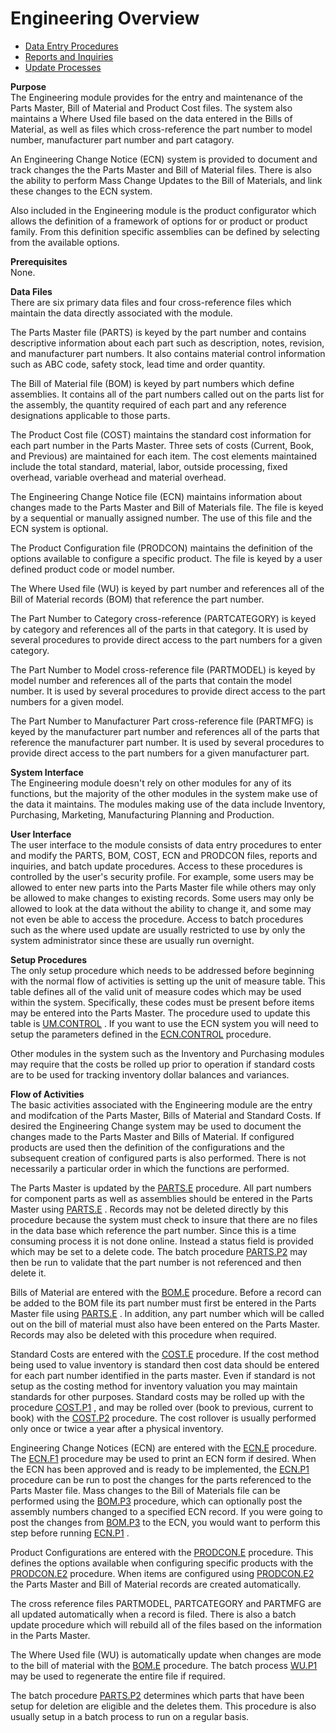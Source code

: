 # Engineering Overview

<PageHeader />

- [Data Entry Procedures](ENG-ENTRY/README.md)
- [Reports and Inquiries](ENG-REPORT/README.md)
- [Update Processes](ENG-PROCESS/README.md)

**Purpose**  
The Engineering module provides for the entry and maintenance of the Parts
Master, Bill of Material and Product Cost files. The system also maintains a
Where Used file based on the data entered in the Bills of Material, as well as
files which cross-reference the part number to model number, manufacturer part
number and part catagory.  
  
An Engineering Change Notice (ECN) system is provided to document and track
changes the the Parts Master and Bill of Material files. There is also the
ability to perform Mass Change Updates to the Bill of Materials, and link
these changes to the ECN system.  
  
Also included in the Engineering module is the product configurator which
allows the definition of a framework of options for or product or product
family. From this definition specific assemblies can be defined by selecting
from the available options.

**Prerequisites**  
None.

**Data Files**  
There are six primary data files and four cross-reference files which maintain
the data directly associated with the module.  
  
The Parts Master file (PARTS) is keyed by the part number and contains
descriptive information about each part such as description, notes, revision,
and manufacturer part numbers. It also contains material control information
such as ABC code, safety stock, lead time and order quantity.  
  
The Bill of Material file (BOM) is keyed by part numbers which define
assemblies. It contains all of the part numbers called out on the parts list
for the assembly, the quantity required of each part and any reference
designations applicable to those parts.  
  
The Product Cost file (COST) maintains the standard cost information for each
part number in the Parts Master. Three sets of costs (Current, Book, and
Previous) are maintained for each item. The cost elements maintained include
the total standard, material, labor, outside processing, fixed overhead,
variable overhead and material overhead.  
  
The Engineering Change Notice file (ECN) maintains information about changes
made to the Parts Master and Bill of Materials file. The file is keyed by a
sequential or manually assigned number. The use of this file and the ECN
system is optional.  
  
The Product Configuration file (PRODCON) maintains the definition of the
options available to configure a specific product. The file is keyed by a user
defined product code or model number.  
  
The Where Used file (WU) is keyed by part number and references all of the
Bill of Material records (BOM) that reference the part number.  
  
The Part Number to Category cross-reference (PARTCATEGORY) is keyed by
category and references all of the parts in that category. It is used by
several procedures to provide direct access to the part numbers for a given
category.  
  
The Part Number to Model cross-reference file (PARTMODEL) is keyed by model
number and references all of the parts that contain the model number. It is
used by several procedures to provide direct access to the part numbers for a
given model.  
  
The Part Number to Manufacturer Part cross-reference file (PARTMFG) is keyed
by the manufacturer part number and references all of the parts that reference
the manufacturer part number. It is used by several procedures to provide
direct access to the part numbers for a given manufacturer part.

**System Interface**  
The Engineering module doesn't rely on other modules for any of its functions,
but the majority of the other modules in the system make use of the data it
maintains. The modules making use of the data include Inventory, Purchasing,
Marketing, Manufacturing Planning and Production.

**User Interface**  
The user interface to the module consists of data entry procedures to enter
and modify the PARTS, BOM, COST, ECN and PRODCON files, reports and inquiries,
and batch update procedures. Access to these procedures is controlled by the
user's security profile. For example, some users may be allowed to enter new
parts into the Parts Master file while others may only be allowed to make
changes to existing records. Some users may only be allowed to look at the
data without the ability to change it, and some may not even be able to access
the procedure. Access to batch procedures such as the where used update are
usually restricted to use by only the system administrator since these are
usually run overnight.

**Setup Procedures**  
The only setup procedure which needs to be addressed before beginning with the normal flow of activities is setting up the unit of measure table. This table defines all of the valid unit of measure codes which may be used within the system. Specifically, these codes must be present before items may be entered into the Parts Master. The procedure used to update this table is [UM.CONTROL](ENG-ENTRY/UM-CONTROL/README.md) . If you want to use the ECN system you will need to setup the parameters defined in the [ECN.CONTROL](ENG-ENTRY/ECN-CONTROL/README.md) procedure.
  
Other modules in the system such as the Inventory and Purchasing modules may
require that the costs be rolled up prior to operation if standard costs are
to be used for tracking inventory dollar balances and variances.

**Flow of Activities**  
The basic activities associated with the Engineering module are the entry and
modifcation of the Parts Master, Bills of Material and Standard Costs. If
desired the Engineering Change system may be used to document the changes made
to the Parts Master and Bills of Material. If configured products are used
then the definition of the configurations and the subsequent creation of
configured parts is also performed. There is not necessarily a particular
order in which the functions are performed.  
  
The Parts Master is updated by the [PARTS.E](ENG-ENTRY/PARTS-E/README.md) procedure. All part numbers for component parts as well as assemblies should be entered in the Parts Master using [PARTS.E](ENG-ENTRY/PARTS-E/README.md) . Records may not be deleted directly by this procedure because the system must check to insure that there are no files in the data base which reference the part number. Since this is a time consuming process it is not done online. Instead a status field is provided which may be set to a delete code. The batch procedure [PARTS.P2](ENG-PROCESS/PARTS-P2/README.md) may then be run to validate that the part number is not referenced and then delete it.
  
Bills of Material are entered with the [BOM.E](ENG-ENTRY/BOM-E/README.md) procedure. Before a record can be added to the BOM file its part number must first be entered in the Parts Master file using [PARTS.E](ENG-ENTRY/PARTS-E/README.md) . In addition, any part number which will be called out on the bill of material must also have been entered on the Parts Master. Records may also be deleted with this procedure when required.
  
Standard Costs are entered with the [COST.E](ENG-ENTRY/COST-E/README.md) procedure. If the cost method being used to value inventory is standard then cost data should be entered for each part number identified in the parts master. Even if standard is not setup as the costing method for inventory valuation you may maintain standards for other purposes. Standard costs may be rolled up with the procedure [COST.P1](ENG-PROCESS/COST-P1/README.md) , and may be rolled over (book to previous, current to book) with the [COST.P2](ENG-PROCESS/COST-P2/README.md) procedure. The cost rollover is usually performed only once or twice a year after a physical inventory.
  
Engineering Change Notices (ECN) are entered with the [ECN.E](ENG-ENTRY/ECN-E/README.md) procedure. The [ECN.F1](ECN-F1/README.md) procedure may be used to print an ECN form if desired. When the ECN has been approved and is ready to be implemented, the [ECN.P1](ENG-PROCESS/ECN-P1/README.md) procedure can be run to post the changes for the parts referenced to the Parts Master file. Mass changes to the Bill of Materials file can be performed using the [BOM.P3](ENG-PROCESS/BOM-P3/README.md) procedure, which can optionally post the assembly numbers changed to a specified ECN record. If you were going to post the changes from [BOM.P3](ENG-PROCESS/BOM-P3/README.md) to the ECN, you would want to perform this step before running [ECN.P1](ENG-PROCESS/ECN-P1/README.md) .
  
Product Configurations are entered with the [PRODCON.E](PRODCON-E/README.md) procedure. This defines the options available when configuring specific products with the [PRODCON.E2](PRODCON-E2/README.md) procedure. When items are configured using [PRODCON.E2](PRODCON-E2/README.md) the Parts Master and Bill of Material records are created automatically.
  
The cross reference files PARTMODEL, PARTCATEGORY and PARTMFG are all updated
automatically when a record is filed. There is also a batch update procedure
which will rebuild all of the files based on the information in the Parts
Master.  
  
The Where Used file (WU) is automatically update when changes are mode to the bill of material with the [BOM.E](ENG-ENTRY/BOM-E/README.md) procedure. The batch process [WU.P1](WU-P1/README.md) may be used to regenerate the entire file if required.
  
The batch procedure [PARTS.P2](ENG-PROCESS/PARTS-P2/README.md) determines which parts that have been setup for deletion are eligible and the deletes them. This procedure is also usually setup in a batch process to run on a regular basis.

<badge text= "Version 8.10.57" vertical="middle" />

<PageFooter />
